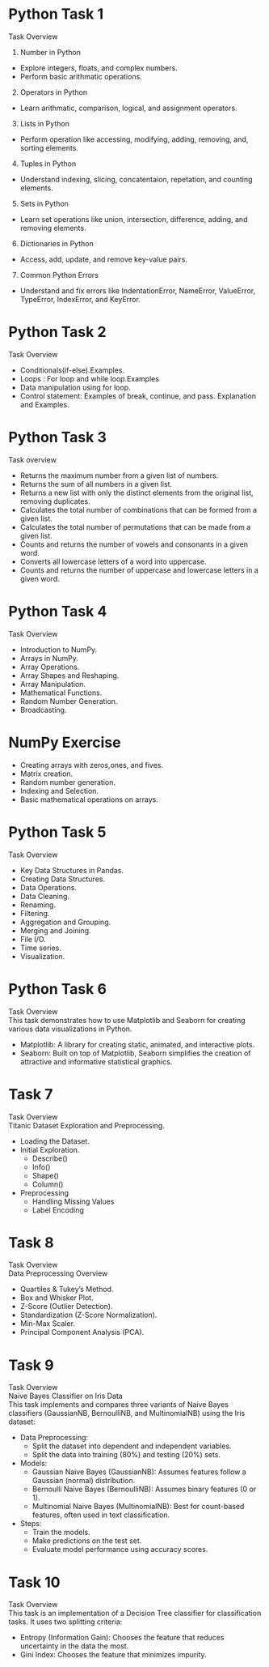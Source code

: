 # Python Task 1
Task Overview
 1. Number in Python
   * Explore integers, floats, and complex numbers.
   * Perform basic arithmatic operations.
 2. Operators in Python
   * Learn arithmatic, comparison, logical, and assignment operators.
 3. Lists in Python
   * Perform operation like accessing, modifying, adding, removing, and, sorting elements.
 4. Tuples in Python
   * Understand indexing, slicing, concatentaion, repetation, and counting elements.
 5. Sets in Python
   * Learn set operations like union, intersection, difference, adding, and removing elements.
 6. Dictionaries in Python
   * Access, add, update, and remove key-value pairs.
 7. Common Python Errors
   * Understand and fix errors like IndentationError, NameError, ValueError, TypeError, IndexError, and KeyError.


# Python Task 2
Task Overview  
  * Conditionals(if-else).Examples.  
  * Loops : For loop and while loop.Examples  
  * Data manipulation using for loop.  
  * Control statement: Examples of break, continue, and pass. Explanation and Examples.


# Python Task 3
Task overview
  * Returns the maximum number from a given list of numbers.
  * Returns the sum of all numbers in a given list.
  * Returns a new list with only the distinct elements from the original list, removing duplicates.
  * Calculates the total number of combinations that can be formed from a given list.
  * Calculates the total number of permutations that can be made from a given list.
  * Counts and returns the number of vowels and consonants in a given word.
  * Converts all lowercase letters of a word into uppercase.
  * Counts and returns the number of uppercase and lowercase letters in a given word.

# Python Task 4
 Task Overview
  * Introduction to NumPy.
  * Arrays in NumPy.
  * Array Operations.
  * Array Shapes and Reshaping.
  * Array Manipulation.
  * Mathematical Functions.
  * Random Number Generation.
  * Broadcasting.

# NumPy Exercise
  * Creating arrays with zeros,ones, and fives.
  * Matrix creation.
  * Random number generation.
  * Indexing and Selection.
  * Basic mathematical operations on arrays.

# Python Task 5
  Task Overview
  * Key Data Structures in Pandas.
  * Creating Data Structures.
  * Data Operations.
  * Data Cleaning.
  * Renaming.
  * Filtering.
  * Aggregation and Grouping.
  * Merging and Joining.
  * File I/O.
  * Time series.
  * Visualization.

# Python Task 6
  Task Overview  
  This task demonstrates how to use Matplotlib and Seaborn for creating various data visualizations in Python.
  * Matplotlib: A library for creating static, animated, and interactive plots.
  * Seaborn: Built on top of Matplotlib, Seaborn simplifies the creation of attractive and informative statistical graphics.

# Task 7
  Task Overview  
  Titanic Dataset Exploration and Preprocessing.
  * Loading the Dataset.
  * Initial Exploration.
       * Describe()
       * Info()
       * Shape()
       * Column()
  * Preprocessing
       * Handling Missing Values
       * Label Encoding

# Task 8
  Task Overview  
  Data Preprocessing Overview
  * Quartiles & Tukey’s Method.
  * Box and Whisker Plot.
  * Z-Score (Outlier Detection).
  * Standardization (Z-Score Normalization).
  * Min-Max Scaler.
  * Principal Component Analysis (PCA).

# Task 9
  Task Overview  
  Naive Bayes Classifier on Iris Data  
  This task implements and compares three variants of Naive Bayes classifiers (GaussianNB, BernoulliNB, and MultinomialNB) using the Iris dataset:  
  * Data Preprocessing:  
    * Split the dataset into dependent and independent variables.  
    * Split the data into training (80%) and testing (20%) sets.  
  * Models:  
    * Gaussian Naive Bayes (GaussianNB): Assumes features follow a Gaussian (normal) distribution.  
    * Bernoulli Naive Bayes (BernoulliNB): Assumes binary features (0 or 1).  
    * Multinomial Naive Bayes (MultinomialNB): Best for count-based features, often used in text classification.  
  * Steps:  
    * Train the models.  
    * Make predictions on the test set.  
    * Evaluate model performance using accuracy scores.  

# Task 10
  Task Overview  
  This task is an implementation of a Decision Tree classifier for classification tasks. It uses two splitting criteria:  
  * Entropy (Information Gain): Chooses the feature that reduces uncertainty in the data the most.
  * Gini Index: Chooses the feature that minimizes impurity.
  
